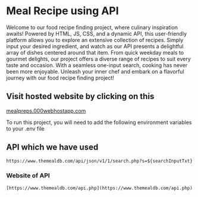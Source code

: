 # Meal Recipe using API
Welcome to our food recipe finding project, where culinary inspiration awaits! Powered by HTML, JS, CSS, and a dynamic API, this user-friendly platform allows you to explore an extensive collection of recipes. Simply input your desired ingredient, and watch as our API presents a delightful array of dishes centered around that item. From quick weekday meals to gourmet delights, our project offers a diverse range of recipes to suit every taste and occasion. With a seamless one-input search, cooking has never been more enjoyable. Unleash your inner chef and embark on a flavorful journey with our food recipe finding project!


## Visit hosted website by clicking on this 
[mealpreps.000webhostapp.com](https://mealpreps.000webhostapp.com/)

To run this project, you will need to add the following environment variables to your .env file

## API which we have used 
`https://www.themealdb.com/api/json/v1/1/search.php?s=${searchInputTxt}`

### Website of API


`[https://www.themealdb.com/api.php](https://www.themealdb.com/api.php)`



